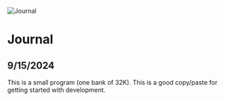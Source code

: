 ![Journal](../../img/journal.jpg)

# Journal

## 9/15/2024

This is a small program (one bank of 32K). This is a good copy/paste for getting started with
development.
